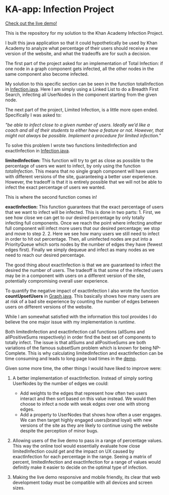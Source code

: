 # KA-app: Infection Project

[Check out the live demo!](https://dry-ravine-36414.herokuapp.com/Infection)

This is the repository for my solution to the Khan Academy Infection Project.

I built this java application so that it could hypothetically be used by Khan Academy to analyze what percentage of their users should receive a new version of the website, and what the tradeoffs are for such a decision.

The first part of the project asked for an implementation of Total Infection: if one node in a graph component 
gets infected, all the other nodes in the same component also become infected. 

My solution to this specific section can be seen in the function totalInfection in [Infection.java](https://github.com/sudjeev/KA-app/blob/master/src/main/java/Infection.java).
Here I am simply using a Linked List to do a Breadth First Search, infecting all UserNodes in the component starting from 
the given node.

The next part of the project, Limited Infection, is a little more open ended. Specifically I was asked to:
  
  <i>
  "be able to infect close to a given number of users. 
  Ideally we’d like a coach and all of their students to either have a feature or not. 
  However, that might not always be possible. Implement a procedure for limited infection."
  </i>

To solve this problem I wrote two functions limitedInfection and exactInfection in [Infection.java](https://github.com/sudjeev/KA-app/blob/master/src/main/java/Infection.java).

<b>limitedInfection:</b> This function will try to get as close as possible to the percentage of users we want to infect, by only using the function <i>totalInfection</i>. This means that no single graph component will have users with different versions of the site, guaranteeing a better user experience. However, the tradeoff is that it is entirely possible that we will not be able to infect the exact percentage of users we wanted.

This is where the second function comes in!

<b>exactInfection:</b> This function guarantees that the exact percentage of users that we want to infect will be infected. 
  This is done in two parts:
    1. First, we see how close we can get to our desired percentage by only totally infecting full components. Once we reach 
       the point where infecting another full component will infect more users that our desired percentage; we stop and move to step 2. 
    2. Here we see how many users we still need to infect in order to hit out percentage. Then, all uninfected nodes are put into a 
       PriorityQueue which sorts nodes by the number of edges they have (fewest edges first). Finally we simply dequeue and infect as
       many nodes as we need to reach our desired percentage.

The good thing about exactInfection is that we are guaranteed to infect the desired the number of users. The tradeoff is that some of the
infected users may be in a component with users on a different version of the site, potentially compromising overall user experience.

To quantify the negative impact of exactInfection I also wrote the function <b>countUpsetUsers</b> in [Graph.java](https://github.com/sudjeev/KA-app/blob/master/src/main/java/Graph.java).
This basically shows how many users are at risk of a bad site experience by counting the number of edges between users on different versions of the website.

While I am somewhat satisfied with the information this tool provides I do believe the one major issue with my implementation is <i>runtime</i>.

Both limitedInfection and exactInfection call functions (allSums and allPositiveSums respectively) in order find the best set of components to totally infect. The issue is that allSums and allPositiveSums are both variations of the famous subsetSum problem which
is known for being NP-Complete. This is why calculating limitedInfection and exactInfection can be time consuming and leads to long page load times in the [demo](https://dry-ravine-36414.herokuapp.com/Infection).

Given some more time, the other things I would have liked to improve were:

1. A better implementation of exactInfection. Instead of simply sorting UserNodes by the number of edges we could: 
    - Add weights to the edges that represent how often two users interact and then sort based on this value instead. We would then choose       to infect a node with weak edges over one with strong edges.
    - Add a property to UserNodes that shows how often a user engages. We can then target highly engaged users(brand loyal) with new             versions of the site as they are likely to continue using the website despite the perception of minor bugs.
    
2. Allowing users of the live demo to pass in a range of percentage values. This way the online tool would essentially evaluate how close 
    limitedInfection could get and the impact on UX caused by exactInfection for each percentage in the range. Seeing a matrix of percent,     limitedInfection and exactInfection for a range of values would definitly make it easier to decide on the optimal type of infection.
    
3. Making the live demo responsive and mobile friendly, its clear that web development today must be compatible with all devices and          screen sizes.







  
  
